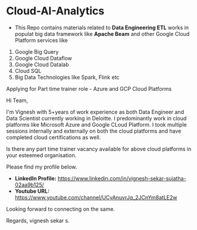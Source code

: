 # Cloud-AI-Analytics

* This Repo contains materials related to **Data Engineering ETL** works in populat big data framework like **Apache Beam** and other Google Cloud Platform services like

1. Google Big Query
2. Google Cloud Dataflow
3. Google Cloud Datalab
4. Cloud SQL 
5. Big Data Technologies like Spark, Flink etc

Applying for Part time trainer role - Azure and GCP Cloud Platforms

Hi Team,

I'm Vignesh with 5+years of work experience as both Data Engineer and Data Scientist currently working in Deloitte. I predominantly work in cloud platforms like Microsoft Azure and Google CLoud Platform. I took multiple sessions internally and externally on both the cloud platforms and have completed cloud certifications as well.

Is there any part time trainer vacancy available for above cloud platforms in your esteemed organisation. 

Please find my profile below.

* **__LinkedIn Profile:__** https://www.linkedin.com/in/vignesh-sekar-sujatha-02aa9b125/
* **__Youtube URL:__** https://www.youtube.com/channel/UCyAnuvrJq_2JCnYm8atLE2w

Looking forward to connecting on the same.

Regards,
vignesh sekar s. 




